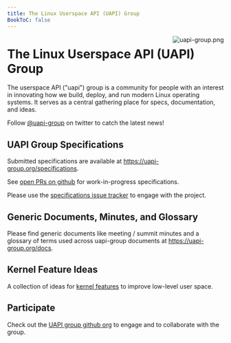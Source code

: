 ```yaml
---
title: The Linux Userspace API (UAPI) Group
BookToC: false
---
```


<span style="float:right"> ![uapi-group.png](/uapi-group.png) </span>

# The Linux Userspace API (UAPI) Group

The userspace API ("uapi") group is a community for people with an interest in innovating how we build, deploy, and run modern Linux operating systems.
It serves as a central gathering place for specs, documentation, and ideas.

Follow [@uapi-group](https://twitter.com/uapi-group) on twitter to catch the latest news!

## UAPI Group Specifications

Submitted specifications are available at https://uapi-group.org/specifications.

See [open PRs on github](https://github.com/uapi-group/specifications/pulls) for work-in-progress specifications.

Please use the [specifications issue tracker](https://github.com/uapi-group/specifications/issues) to engage with the project.

## Generic Documents, Minutes, and Glossary

Please find generic documents like meeting / summit minutes and a glossary of terms used across uapi-group documents at https://uapi-group.org/docs.

## Kernel Feature Ideas

A collection of ideas for [kernel features](https://uapi-group.org/kernel-features) to improve low-level user space.

## Participate

Check out the [UAPI group github org](https://github.com/uapi-group) to engage and to collaborate with the group.
